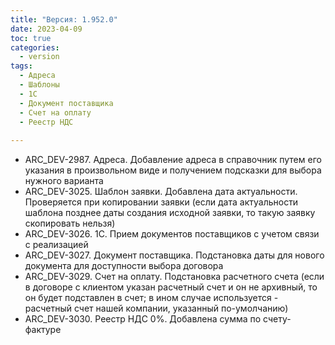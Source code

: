 ```yaml
---
title: "Версия: 1.952.0"
date: 2023-04-09
toc: true
categories:
  - version
tags:
  - Адреса
  - Шаблоны
  - 1С
  - Документ поставщика
  - Счет на оплату
  - Реестр НДС
    
---
```


-   ARC_DEV-2987. Адреса. Добавление адреса в справочник путем его указания в произвольном виде и получением подсказки для выбора нужного варианта
-   ARC_DEV-3025. Шаблон заявки. Добавлена дата актуальности. Проверяется при копировании заявки (если дата актуальности шаблона позднее даты создания исходной заявки, то такую заявку скопировать нельзя)
-   ARC_DEV-3026. 1С. Прием документов поставщиков с учетом связи с реализацией
-   ARC_DEV-3027. Документ поставщика. Подстановка даты для нового документа для доступности выбора договора
-   ARC_DEV-3029. Счет на оплату. Подстановка расчетного счета (если в договоре с клиентом указан расчетный счет и он не архивный, то он будет подставлен в счет; в ином случае используется - расчетный счет нашей компании, указанный по-умолчанию)
-   ARC_DEV-3030. Реестр НДС 0%. Добавлена сумма по счету-фактуре
